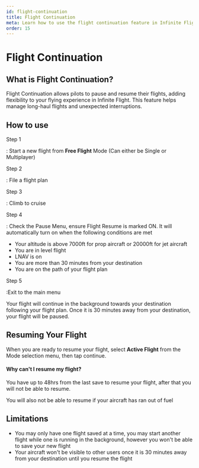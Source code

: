 ```yaml
---
id: flight-continuation
title: Flight Continuation
meta: Learn how to use the flight continuation feature in Infinite Flight
order: 15
---
```


# Flight Continuation



## What is Flight Continuation?

Flight Continuation allows pilots to pause and resume their flights, adding flexibility to your flying experience in Infinite Flight. This feature helps manage long-haul flights and unexpected interruptions.

## How to use

Step 1

: Start a new flight from **Free Flight** Mode (Can either be Single or Multiplayer)


Step 2

: File a flight plan

Step 3 

: Climb to cruise

Step 4

: Check the Pause Menu, ensure Flight Resume is marked ON. It will automatically turn on when the following conditions are met

- Your altitude is above 7000ft for prop aircraft or 20000ft for jet aircraft
- You are in level flight
- LNAV is on
- You are more than 30 minutes from your destination
- You are on the path of your flight plan

Step 5

:Exit to the main menu


Your flight will continue in the background towards your destination following your flight plan. Once it is 30 minutes away from your destination, your flight will be paused.

## Resuming Your Flight

When you are ready to resume your flight, select **Active Flight** from the Mode selection menu, then tap continue.


#### Why can't I resume my flight?
You have up to 48hrs from the last save to resume your flight, after that you will not be able to resume.

You will also not be able to resume if your aircraft has ran out of fuel



## Limitations

 - You may only have one flight saved at a time, you may start another flight while one is running in the background, however you won't be able to save your new flight
 - Your aircraft won't be visible to other users once it is 30 minutes away from your destination until you resume the flight
  

